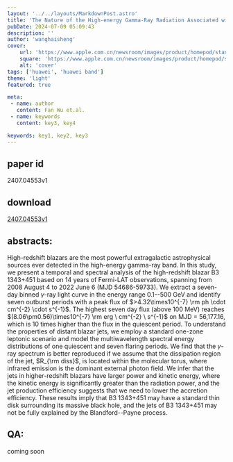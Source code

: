 ```yaml
---
layout: '../../layouts/MarkdownPost.astro'
title: 'The Nature of the High-energy Gamma-Ray Radiation Associated with the High-redshift Blazar B3 1343+451'
pubDate: 2024-07-09 05:09:43
description: ''
author: 'wanghaisheng'
cover:
    url: 'https://www.apple.com.cn/newsroom/images/product/homepod/standard/Apple-HomePod-hero-230118_big.jpg.large_2x.jpg'
    square: 'https://www.apple.com.cn/newsroom/images/product/homepod/standard/Apple-HomePod-hero-230118_big.jpg.large_2x.jpg'
    alt: 'cover'
tags: ['huawei', 'huawei band'] 
theme: 'light'
featured: true

meta:
 - name: author
   content: Fan Wu et.al.
 - name: keywords
   content: key3, key4

keywords: key1, key2, key3
---
```


## paper id
2407.04553v1
## download
[2407.04553v1](http://arxiv.org/abs/2407.04553v1)
## abstracts:
High-redshift blazars are the most powerful extragalactic astrophysical sources ever detected in the high-energy gamma-ray band. In this study, we present a temporal and spectral analysis of the high-redshift blazar B3 1343+451 based on 14 years of Fermi-LAT observations, spanning from 2008 August 4 to 2022 June 6 (MJD 54686-59733). We extract a seven-day binned $\gamma$-ray light curve in the energy range 0.1--500 GeV and identify seven outburst periods with a peak flux of $>4.32\times10^{-7} \rm ph \cdot cm^{-2} \cdot s^{-1}$. The highest seven day flux (above 100 MeV) reaches $(8.06\pm0.56)\times10^{-7} \rm erg \ cm^{-2} \ s^{-1}$ on MJD = 56,177.16, which is 10 times higher than the flux in the quiescent period. To understand the properties of distant blazar jets, we employ a standard one-zone leptonic scenario and model the multiwavelength spectral energy distributions of one quiescent and seven flaring periods. We find that the $\gamma$-ray spectrum is better reproduced if we assume that the dissipation region of the jet, $R_{\rm diss}$, is located within the molecular torus, where infrared emission is the dominant external photon field. We infer that the jets in higher-redshift blazars have larger power and kinetic energy, where the kinetic energy is significantly greater than the radiation power, and the jet production efficiency suggests that we need to lower the accretion efficiency. These results imply that B3 1343+451 may have a standard thin disk surrounding its massive black hole, and the jets of B3 1343+451 may not be fully explained by the Blandford--Payne process.
## QA:
coming soon
